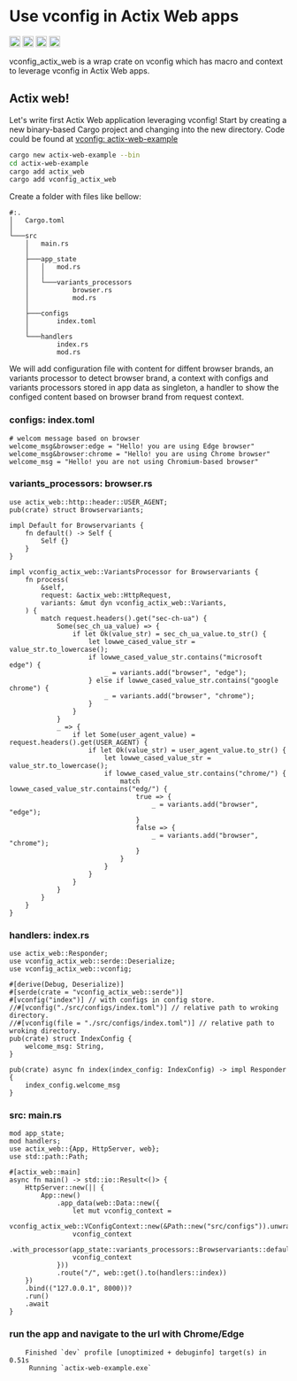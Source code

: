 Use vconfig in Actix Web apps
===========================
[<img alt="github" src="https://img.shields.io/badge/github-guweix/vconfig_actix_web-8da0cb?style=for-the-badge&labelColor=555555&logo=github" height="20">](https://github.com/gu-wei-x/vconfig)
[<img alt="crates.io" src="https://img.shields.io/crates/v/vconfig_actix_web.svg?style=for-the-badge&color=fc8d62&logo=rust" height="20">](https://crates.io/crates/vconfig_actix_web)
[<img alt="docs.rs" src="https://img.shields.io/badge/docs.rs-vconfig_actix_web-66c2a5?style=for-the-badge&labelColor=555555&logo=docs.rs" height="20">](https://docs.rs/vconfig_actix_web/)
[<img alt="build status" src="https://img.shields.io/github/actions/workflow/status/gu-wei-x/vconfig/ci.yml?branch=main&style=for-the-badge" height="20">](https://github.com/gu-wei-x/vconfig/actions?query=branch%3Amain)

vconfig_actix_web is a wrap crate on vconfig which has macro and context to leverage vconfig in Actix Web apps.

## Actix web!

Let's write first Actix Web application leveraging vconfig! Start by creating a new binary-based
Cargo project and changing into the new directory. Code could be found at [vconfig: actix-web-example](https://github.com/gu-wei-x/vconfig/tree/main/rust/examples/web/actix-web/src)

```sh
cargo new actix-web-example --bin
cd actix-web-example
cargo add actix_web
cargo add vconfig_actix_web
```

Create a folder with files like bellow:
```
#:.
│   Cargo.toml
│
└───src
    │   main.rs
    │
    ├───app_state
    │   │   mod.rs
    │   │
    │   └───variants_processors
    │           browser.rs
    │           mod.rs
    │
    ├───configs
    │       index.toml
    │
    └───handlers
            index.rs
            mod.rs

```

We will add configuration file with content for diffent browser brands, an variants processor to detect browser brand, a context with configs and variants processors stored in app data as singleton, a handler to show the configed content based on browser brand from request context.

### configs: index.toml
```
# welcom message based on browser
welcome_msg&browser:edge = "Hello! you are using Edge browser"
welcome_msg&browser:chrome = "Hello! you are using Chrome browser"
welcome_msg = "Hello! you are not using Chromium-based browser"
```

### variants_processors: browser.rs
```
use actix_web::http::header::USER_AGENT;
pub(crate) struct Browservariants;

impl Default for Browservariants {
    fn default() -> Self {
        Self {}
    }
}

impl vconfig_actix_web::VariantsProcessor for Browservariants {
    fn process(
        &self,
        request: &actix_web::HttpRequest,
        variants: &mut dyn vconfig_actix_web::Variants,
    ) {
        match request.headers().get("sec-ch-ua") {
            Some(sec_ch_ua_value) => {
                if let Ok(value_str) = sec_ch_ua_value.to_str() {
                    let lowwe_cased_value_str = value_str.to_lowercase();
                    if lowwe_cased_value_str.contains("microsoft edge") {
                        _ = variants.add("browser", "edge");
                    } else if lowwe_cased_value_str.contains("google chrome") {
                        _ = variants.add("browser", "chrome");
                    }
                }
            }
            _ => {
                if let Some(user_agent_value) = request.headers().get(USER_AGENT) {
                    if let Ok(value_str) = user_agent_value.to_str() {
                        let lowwe_cased_value_str = value_str.to_lowercase();
                        if lowwe_cased_value_str.contains("chrome/") {
                            match lowwe_cased_value_str.contains("edg/") {
                                true => {
                                    _ = variants.add("browser", "edge");
                                }
                                false => {
                                    _ = variants.add("browser", "chrome");
                                }
                            }
                        }
                    }
                }
            }
        }
    }
}
```

### handlers: index.rs
```
use actix_web::Responder;
use vconfig_actix_web::serde::Deserialize;
use vconfig_actix_web::vconfig;

#[derive(Debug, Deserialize)]
#[serde(crate = "vconfig_actix_web::serde")]
#[vconfig("index")] // with configs in config store.
//#[vconfig("./src/configs/index.toml")] // relative path to wroking directory.
//#[vconfig(file = "./src/configs/index.toml")] // relative path to wroking directory.
pub(crate) struct IndexConfig {
    welcome_msg: String,
}

pub(crate) async fn index(index_config: IndexConfig) -> impl Responder {
    index_config.welcome_msg
}
```

### src: main.rs
```
mod app_state;
mod handlers;
use actix_web::{App, HttpServer, web};
use std::path::Path;

#[actix_web::main]
async fn main() -> std::io::Result<()> {
    HttpServer::new(|| {
        App::new()
            .app_data(web::Data::new({
                let mut vconfig_context =
                    vconfig_actix_web::VConfigContext::new(&Path::new("src/configs")).unwrap();
                vconfig_context
                    .with_processor(app_state::variants_processors::Browservariants::default());
                vconfig_context
            }))
            .route("/", web::get().to(handlers::index))
    })
    .bind(("127.0.0.1", 8000))?
    .run()
    .await
}
```

### run the app and navigate to the url with Chrome/Edge
```
    Finished `dev` profile [unoptimized + debuginfo] target(s) in 0.51s
     Running `actix-web-example.exe`
```